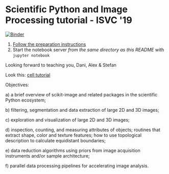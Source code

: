 Scientific Python and Image Processing tutorial - ISVC '19
==========================================================

[![Binder](https://mybinder.org/badge.svg)](https://mybinder.org/v2/gh/stefanv/imagexd_scientific_python/master?filepath=index.ipynb)

1. [Follow the preparation instructions](preparation.md)
2. Start the notebook server *from the same directory as this README*
   with `jupyter notebook`

Looking forward to teaching you,
Dani, Alex & Stefan

Look this: [cell tutorial](https://github.com/scikit-image/skimage-tutorials/blob/master/lectures/three_dimensional_image_processing.ipynb)

Objectives:

a) a brief overview of scikit-image and related packages in the scientific Python ecosystem; 

b) filtering, segmentation and data extraction of large 2D and 3D images;

c) exploration and visualization of large 2D and 3D images;

d) inspection, counting, and measuring attributes of objects;
routines that extract shape, color and texture features;
how to use topological description to calculate equidistant boundaries; 

e) data reduction algorithms using priors from image acquisition instruments and/or sample architecture; 

f) parallel data processing pipelines for accelerating image analysis.

